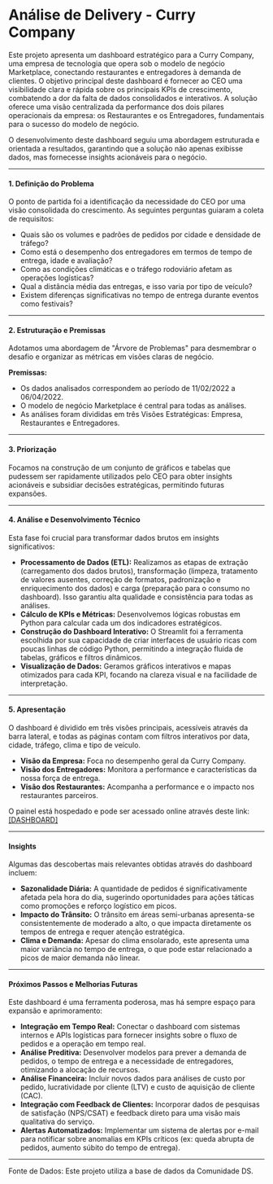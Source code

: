 # Análise de Delivery - Curry Company
Este projeto apresenta um dashboard estratégico para a Curry Company, uma empresa de tecnologia que opera sob o modelo de negócio Marketplace, conectando restaurantes e entregadores à demanda de clientes. O objetivo principal deste dashboard é fornecer ao CEO uma visibilidade clara e rápida sobre os principais KPIs de crescimento, combatendo a dor da falta de dados consolidados e interativos. A solução oferece uma visão centralizada da performance dos dois pilares operacionais da empresa: os Restaurantes e os Entregadores, fundamentais para o sucesso do modelo de negócio.

O desenvolvimento deste dashboard seguiu uma abordagem estruturada e orientada a resultados, garantindo que a solução não apenas exibisse dados, mas fornecesse insights acionáveis para o negócio.

---

####  1. Definição do Problema
O ponto de partida foi a identificação da necessidade do CEO por uma visão consolidada do crescimento. As seguintes perguntas guiaram a coleta de requisitos:

- Quais são os volumes e padrões de pedidos por cidade e densidade de tráfego?
- Como está o desempenho dos entregadores em termos de tempo de entrega, idade e avaliação?
- Como as condições climáticas e o tráfego rodoviário afetam as operações logísticas?
- Qual a distância média das entregas, e isso varia por tipo de veículo?
- Existem diferenças significativas no tempo de entrega durante eventos como festivais?

---

#### 2. Estruturação e Premissas
Adotamos uma abordagem de "Árvore de Problemas" para desmembrar o desafio e organizar as métricas em visões claras de negócio.

**Premissas:**
- Os dados analisados correspondem ao período de 11/02/2022 a 06/04/2022.
- O modelo de negócio Marketplace é central para todas as análises.
- As análises foram divididas em três Visões Estratégicas: Empresa, Restaurantes e Entregadores.

---

#### 3. Priorização
Focamos na construção de um conjunto de gráficos e tabelas que pudessem ser rapidamente utilizados pelo CEO para obter insights acionáveis e subsidiar decisões estratégicas, permitindo futuras expansões.

---

#### 4. Análise e Desenvolvimento Técnico
Esta fase foi crucial para transformar dados brutos em insights significativos:

- **Processamento de Dados (ETL):** Realizamos as etapas de extração (carregamento dos dados brutos), transformação (limpeza, tratamento de valores ausentes, correção de formatos, padronização e enriquecimento dos dados) e carga (preparação para o consumo no dashboard). Isso garantiu alta qualidade e consistência para todas as análises.
- **Cálculo de KPIs e Métricas:** Desenvolvemos lógicas robustas em Python para calcular cada um dos indicadores estratégicos.
- **Construção do Dashboard Interativo:** O Streamlit foi a ferramenta escolhida por sua capacidade de criar interfaces de usuário ricas com poucas linhas de código Python, permitindo a integração fluida de tabelas, gráficos e filtros dinâmicos.
- **Visualização de Dados:** Geramos gráficos interativos e mapas otimizados para cada KPI, focando na clareza visual e na facilidade de interpretação.

---

#### 5. Apresentação
O dashboard é dividido em três visões principais, acessíveis através da barra lateral, e todas as páginas contam com filtros interativos por data, cidade, tráfego, clima e tipo de veículo.

- **Visão da Empresa:** Foca no desempenho geral da Curry Company.
- **Visão dos Entregadores:** Monitora a performance e características da nossa força de entrega.
- **Visão dos Restaurantes:** Acompanha a performance e o impacto nos restaurantes parceiros.

O painel está hospedado e pode ser acessado online através deste link: [\[DASHBOARD\]](https://curry-company-dashboard.streamlit.app/)

---

#### Insights
Algumas das descobertas mais relevantes obtidas através do dashboard incluem:

- **Sazonalidade Diária:** A quantidade de pedidos é significativamente afetada pela hora do dia, sugerindo oportunidades para ações táticas como promoções e reforço logístico em picos.
- **Impacto do Trânsito:** O trânsito em áreas semi-urbanas apresenta-se consistentemente de moderado a alto, o que impacta diretamente os tempos de entrega e requer atenção estratégica.
- **Clima e Demanda:** Apesar do clima ensolarado, este apresenta uma maior variância no tempo de entrega, o que pode estar relacionado a picos de maior demanda não linear.

---

#### Próximos Passos e Melhorias Futuras
Este dashboard é uma ferramenta poderosa, mas há sempre espaço para expansão e aprimoramento:

- **Integração em Tempo Real:** Conectar o dashboard com sistemas internos e APIs logísticas para fornecer insights sobre o fluxo de pedidos e a operação em tempo real.
- **Análise Preditiva:** Desenvolver modelos para prever a demanda de pedidos, o tempo de entrega e a necessidade de entregadores, otimizando a alocação de recursos.
- **Análise Financeira:** Incluir novos dados para análises de custo por pedido, lucratividade por cliente (LTV) e custo de aquisição de cliente (CAC).
- **Integração com Feedback de Clientes:** Incorporar dados de pesquisas de satisfação (NPS/CSAT) e feedback direto para uma visão mais qualitativa do serviço.
- **Alertas Automatizados:** Implementar um sistema de alertas por e-mail para notificar sobre anomalias em KPIs críticos (ex: queda abrupta de pedidos, aumento súbito do tempo de entrega).

---
Fonte de Dados: Este projeto utiliza a base de dados da Comunidade DS.
